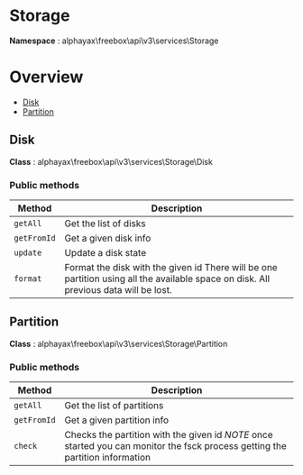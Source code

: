 # Storage

**Namespace**  : alphayax\freebox\api\v3\services\Storage

# Overview

- [Disk](Storage.md#Disk)
- [Partition](Storage.md#Partition)


<a name="Disk"></a>
## Disk

**Class**  : alphayax\freebox\api\v3\services\Storage\Disk

### Public methods

| Method | Description |
|---|---|
| `getAll` | Get the list of disks | 
| `getFromId` | Get a given disk info | 
| `update` | Update a disk state | 
| `format` | Format the disk with the given id There will be one partition using all the available space on disk. All previous data will be lost. | 

<a name="Partition"></a>
## Partition

**Class**  : alphayax\freebox\api\v3\services\Storage\Partition

### Public methods

| Method | Description |
|---|---|
| `getAll` | Get the list of partitions | 
| `getFromId` | Get a given partition info | 
| `check` | Checks the partition with the given id *NOTE* once started you can monitor the fsck process getting the partition information | 
